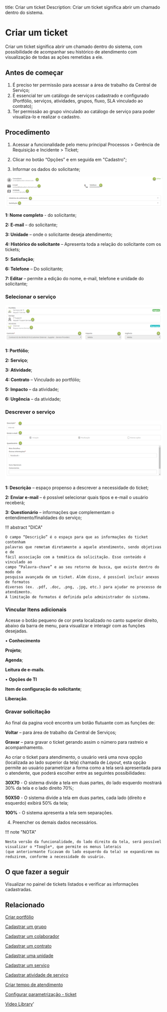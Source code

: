 title: Criar um ticket
Description: Criar um ticket significa abrir um chamado dentro do sistema.

# Criar um ticket

Criar um ticket significa abrir um chamado dentro do sistema, com possibilidade de acompanhar seu histórico de atendimento com visualização de todas as ações remetidas a ele.

## Antes de começar

1.	É preciso ter permissão para acessar a área de trabalho da Central de Serviço;
2.	É essencial ter um catálogo de serviços cadastrado e configurado (Portfólio, serviços, atividades, grupos, fluxo, SLA vinculado ao contrato);
3.	Ter permissão ao grupo vinculado ao catálogo de serviço para poder visualiza-lo e realizar o cadastro.


## Procedimento

1.	Acessar a funcionalidade pelo menu principal Processos > Gerência de Requisição e Incidente > Ticket;
2.	Clicar no botão “Opções” e em seguida em "Cadastro";

3.	Informar os dados do solicitante;

![procedure ticket CITSmart][1]

**1: Nome completo** - do solicitante;

**2: E-mail** – do solicitante;

**3: Unidade** – onde o solicitante deseja atendimento;

**4: Histórico do solicitante** – Apresenta toda a relação do solicitante com os tickets;

**5: Satisfação**;

**6: Telefone** – Do solicitante;

**7: Editar** – permite a edição do nome, e-mail, telefone e unidade do solicitante;

### Selecionar o serviço

![Select service ticket CITSmart][2]

**1: Portfólio**;

**2: Serviço**;

**3: Atividade**;

**4: Contrato** – Vinculado ao portfólio;

**5: Impacto** – da atividade;

**6: Urgência** – da atividade;


### Descrever o serviço

![Description service CITSmart][3]

**1: Descrição** – espaço propenso a descrever a necessidade do ticket;

**2: Enviar e-mail** – é possível selecionar quais tipos e e-mail o usuário receberá;

**3: Questionário** – informações que complementam o entendimento/finalidades do serviço;

!!! abstract "DICA"

    O campo “Descrição” é o espaço para que as informações do ticket contenham
    palavras que remetam diretamente a aquele atendimento, sendo objetivas e de
    fácil associação com a temática da solicitação. Esse conteúdo é vinculado ao
    campo “Palavra-chave” e ao seu retorno de busca, que existe dentro do modo de
    pesquisa avançada de um ticket. Além disso, é possível incluir anexos de formatos
    diversos (ex. .pdf, .doc, .png, .jpg, etc.) para ajudar no processo de atendimento.
    A limitação de formatos é definida pelo administrador do sistema.

### Vincular Itens adicionais

Acesse o botão pequeno de cor preta localizado no canto superior direito, abaixo da barra de menu, para visualizar e interagir com as funções desejadas.

•	**Conhecimento**

**Projeto**;

**Agenda**;

**Leitura de e-mails**.

•	**Opções de TI**

**Item de configuração do solicitante**;

**Liberação**.

### Gravar solicitação

Ao final da pagina você encontra um botão flutuante com as funções de:

**Voltar** – para área de trabalho da Central de Serviços;

**Gravar** – para gravar o ticket gerando assim o número para rastreio e acompanhamento.


Ao criar o ticket para atendimento, o usuário verá uma nova opção (localizada ao lado superior da tela) chamada de *Layout*, esta opção permite ao usuário parametrizar a forma como a tela será apresentada para o atendente, que poderá escolher entre as seguintes possibilidades:

**30X70** - O sistema divide a tela em duas partes, do lado esquerdo mostrará 30% da tela e o lado direito 70%;

**50X50** - O sistema divide a tela em duas partes, cada lado (direito e esquerdo) exibirá 50% da tela;

**100%** - O sistema apresenta a tela sem separações.


4.  Preencher os demais dados necessários.



!!! note "NOTA"

    Nesta versão da funcionalidade, do lado direito da tela, será possível visualizar o *Toogle*, que permite os menus laterais
    (que anteriormante ficavam do lado esquerdo da tela) se expandirem ou reduzirem, conforme a necessidade do usuário.

## O que fazer a seguir

Visualizar no painel de tickets listados e verificar as informações cadastradas.

Relacionado
---------------

[Criar portfólio](/pt-br/citsmart-platform-9/processes/portfolio-and-catalog/use/create-the-portfolio.html)

[Cadastrar um grupo](/pt-br/citsmart-platform-9/initial-settings/access-settings/user/register-groups.html)

[Cadastrar um colaborador](/pt-br/citsmart-platform-9/initial-settings/access-settings/user/register-employee.html)

[Cadastrar um contrato](/pt-br/citsmart-platform-9/additional-features/contract-management/use/register-contract.html)

[Cadastrar uma unidade](/pt-br/citsmart-platform-9/platform-administration/region-and-language/register-unit.html)

[Cadastrar um serviço](/pt-br/citsmart-platform-9/processes/portfolio-and-catalog/use/register-a-service.html)

[Cadastrar atividade de serviço](/pt-br/citsmart-platform-9/processes/portfolio-and-catalog/use/register-service-activity.html)

[Criar tempo de atendimento](/pt-br/citsmart-platform-9/processes/service-level/configuration/create-time-attendance.html)

[Configurar parametrização - ticket](/pt-br/citsmart-platform-9/platform-administration/parameters-list/configure-parametrization-ticket.html)

<i class='fa fa-youtube-play  fa-2x' style='color:#97ce17;vertical-align: middle;'> </i> [Video Library](https://www.youtube.com/playlist?list=PLB5qK2uzf2ROn4Xs6UdH84Ujzta2iJ6Ei)'


[1]:images/procedure-ticket-CITSmart.png
[2]:images/Select-service-ticket-CITSmart.png
[3]:images/Description-service-CITSmart.png
